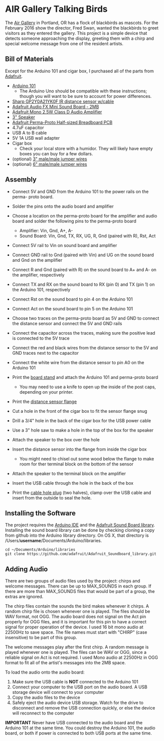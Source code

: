 # AIR Gallery Talking Birds

The [Air Gallery](http://airgallery.net) in Portland, OR has a flock of
blackbirds as mascots. For the February 2016 show the director, Fred Swan,
wanted the blackbirds to greet visitors as they entered the gallery. This
project is a simple device that detects someone approaching the display,
greeting them with a chirp and special welcome message from one of the
resident artists.

## Bill of Materials

Except for the Arduino 101 and cigar box, I purchased all of the parts from
[Adafruit](https://www.adafruit.com/).

* [Arduino 101](https://www.arduino.cc/en/Main/ArduinoBoard101)
  * The Arduino Uno should be compatible with these instructions; though
    you will want to be sure to account for power differences.
* [Sharp GP2Y0A21YK0F IR distance sensor w/cable](https://www.adafruit.com/products/164)
* [Adafruit Audio FX Mini Sound Board - 2MB](https://www.adafruit.com/products/2342)
* [Adafruit Mono 2.5W Class D Audio Amplifier](https://www.adafruit.com/products/2130)
* [3" Speaker](https://www.adafruit.com/products/1314)
* [Adafruit Perma-Proto Half-sized Breadboard PCB](https://www.adafruit.com/products/1609)
* 4.7uF capacitor
* USB A to B cable
* 5V 1A USB wall adapter
* Cigar box
  * Check your local store with a humidor. They will likely have empty
    boxes you can buy for a few dollars.
* (optional) [3" male/male jumper wires](https://www.adafruit.com/products/759)
* (optional) [6" male/male jumper wires](https://www.adafruit.com/products/1957)

## Assembly

* Connect 5V and GND from the Arduino 101 to the power rails on the perma-
  proto board.
* Solder the pins onto the audio board and amplifier
* Choose a location on the perma-proto board for the amplifier and audio
  board and solder the following pins to the perma-proto board
  * Amplifier: Vin, Gnd, A+, A-
  * Sound Board: Vin, Gnd, TX, RX, UG, R, Gnd (paired with R), Rst, Act
* Connect 5V rail to Vin on sound board and amplifier
* Connect GND rail to Gnd (paired with Vin) and UG on the sound board and
  Gnd on the amplifier
* Connect R and Gnd (paired with R) on the sound board to A+ and A- on the
  amplifier, respectively
* Connect TX and RX on the sound board to RX (pin 0) and TX (pin 1) on the
  Arduino 101, respectively
* Connect Rst on the sound board to pin 4 on the Arduino 101
* Connect Act on the sound board to pin 5 on the Arduino 101
* Choose two traces on the perma-proto board as 5V and GND to connect the
  distance sensor and connect the 5V and GND rails
* Connect the capacitor across the traces, making sure the positive lead is
  connected to the 5V trace
* Connect the red and black wires from the distance sensor to the 5V and
  GND traces next to the capacitor
* Connect the white wire from the distance sensor to pin A0 on the
  Arduino 101
* Print the
  [board stand](3d_parts/arduino_101_adafruit_half_perma_proto_stand.stl)
  and attach the Arduino 101 and perma-proto board
  * You may need to use a knife to open up the inside of the post caps,
    depending on your printer.


* Print the [distance sensor flange](3d_parts/dist_sensor_flange.stl)
* Cut a hole in the front of the cigar box to fit the sensor flange snug
* Drill a 3/4" hole in the back of the cigar box for the USB power cable
* Use a 3" hole saw to make a hole in the top of the box for the speaker
* Attach the speaker to the box over the hole
* Insert the distance sensor into the flange from inside the cigar box
  * You might need to chisel out some wood below the flange to make room
    for ther terminal block on the bottom of the sensor
* Attach the speaker to the terminal block on the amplifier
* Insert the USB cable through the hole in the back of the box
* Print the [cable hole plug](3d_parts/rear_plug.stl) (two halves), clamp
  over the USB cable and insert from the outside to seal the hole.

## Installing the Software

The project requires the
[Arduino IDE](https://www.arduino.cc/en/Main/Software) and the
[Adafruit Sound Board library](https://github.com/adafruit/Adafruit_Soundboard_library).
Installing the sound board library can be done by checking cloning a copy
from github into the Arduino library directory. On OS X, that directory is
/Users/__username__/Documents/Arduino/libraries.

```
cd ~/Documents/Arduino/libraries
git clone https://github.com/adafruit/Adafruit_Soundboard_library.git
```

## Adding Audio

There are two groups of audio files used by the project: chirps and
welcome messages. There can be up to MAX_SOUNDS in each group. If there are
more than MAX_SOUNDS files that would be part of a group, the extras are
ignored.

The chirp files contain the sounds the bird makes whenever it chirps. A
random chirp file is chosen whenever one is played. The files should be WAV
format, not OGG. The audio board does not signal on the Act pin properly
for OGG files, and it is important for this pin to have a correct signal
for proper operation of the device. I used 16 bit mono audio at 22500Hz to
save space. The file names must start with "CHIRP" (case insensitive) to be
part of this group.

The welcome messages play after the first chirp. A random message is played
whenever one is played. The files can be WAV or OGG, since a reliable
signal on Act is not required. I used Mono audio at 22500Hz in OGG format
to fit all of the artist's messages into the 2MB space.

To load the audio onto the audio board:
1. Make sure the USB cable is **NOT** connected to the Arduino 101
2. Connect your computer to the USB port on the audio board. A USB storage
   device will connect to your computer
3. Copy the audio files to the device
4. Safely eject the audio device USB storage. Watch for the drive to
   disconnect and remove the USB connection quickly, or else the device
   will reconnect to the computer

**IMPORTANT** Never have USB connected to the audio board and the
Arduino 101 at the same time. You could destroy the Arduino 101, the audio
board, or both if power is connected to both USB ports at the same time.
